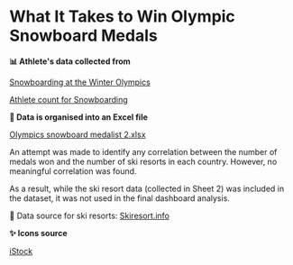 # What It Takes to Win Olympic Snowboard Medals
**📊 Athlete's data collected from**

[Snowboarding at the Winter Olympics](https://en.wikipedia.org/wiki/Snowboarding_at_the_Winter_Olympics)

[Athlete count for Snowboarding](https://www.olympedia.org/counts/sport/SBD)

**📗 Data is organised into an Excel file**

[Olympics snowboard medalist 2.xlsx](https://github.com/user-attachments/files/20654425/Olympics.snowboard.medalist.2.xlsx)

An attempt was made to identify any correlation between the number of medals won and the number of ski resorts in each country. However, no meaningful correlation was found.

As a result, while the ski resort data (collected in Sheet 2) was included in the dataset, it was not used in the final dashboard analysis.

🔗 Data source for ski resorts: [Skiresort.info](https://www.skiresort.info/)

**✨ Icons source**

[iStock](https://www.istockphoto.com/search/2/image?mediatype=illustration&phrase=snowboarding+icon) 

